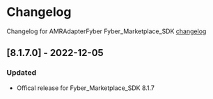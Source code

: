 # Changelog

Changelog for AMRAdapterFyber 
Fyber_Marketplace_SDK [changelog](https://developer.digitalturbine.com/hc/en-us/articles/360010922578-Marketplace-iOS-Changelog)

## [8.1.7.0] - 2022-12-05
### Updated
- Offical release for Fyber_Marketplace_SDK 8.1.7
